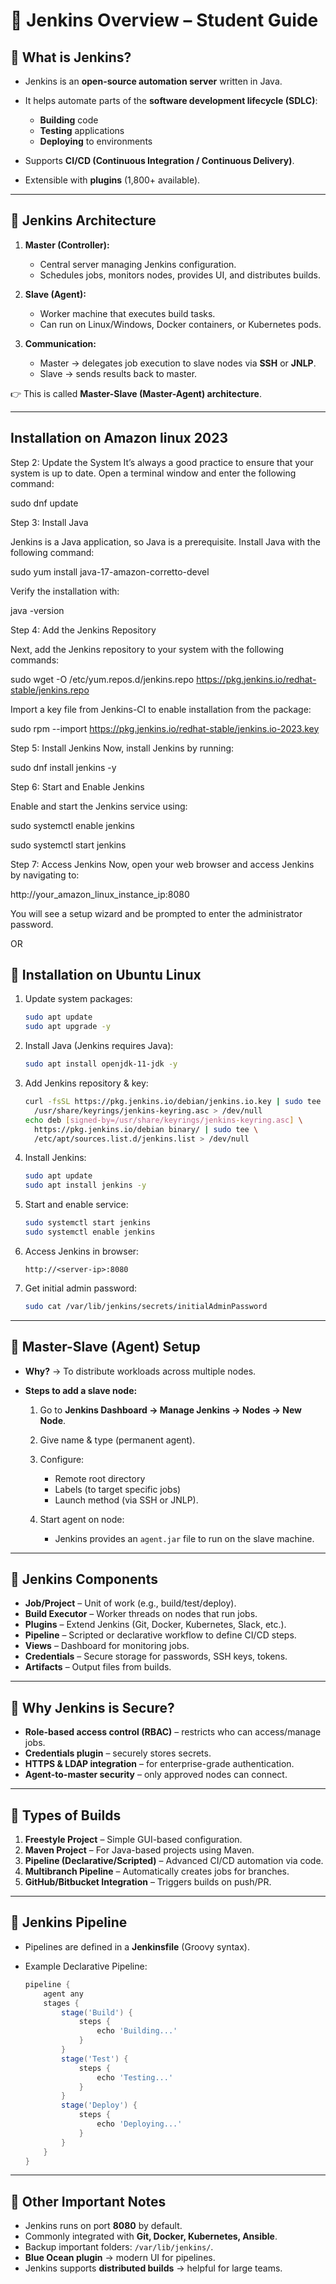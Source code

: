 
# 📘 Jenkins Overview – Student Guide

## 🔹 What is Jenkins?

* Jenkins is an **open-source automation server** written in Java.
* It helps automate parts of the **software development lifecycle (SDLC)**:

  * **Building** code
  * **Testing** applications
  * **Deploying** to environments
* Supports **CI/CD (Continuous Integration / Continuous Delivery)**.
* Extensible with **plugins** (1,800+ available).

---

## 🔹 Jenkins Architecture

1. **Master (Controller):**

   * Central server managing Jenkins configuration.
   * Schedules jobs, monitors nodes, provides UI, and distributes builds.

2. **Slave (Agent):**

   * Worker machine that executes build tasks.
   * Can run on Linux/Windows, Docker containers, or Kubernetes pods.

3. **Communication:**

   * Master → delegates job execution to slave nodes via **SSH** or **JNLP**.
   * Slave → sends results back to master.

👉 This is called **Master-Slave (Master-Agent) architecture**.

---


## Installation on Amazon linux 2023
Step 2: Update the System
It’s always a good practice to ensure that your system is up to date. Open a terminal window and enter the following command:

sudo dnf update

Step 3: Install Java

Jenkins is a Java application, so Java is a prerequisite. Install Java with the following command:

sudo yum install java-17-amazon-corretto-devel

Verify the installation with:

java -version

Step 4: Add the Jenkins Repository

Next, add the Jenkins repository to your system with the following commands:

sudo wget -O /etc/yum.repos.d/jenkins.repo https://pkg.jenkins.io/redhat-stable/jenkins.repo

Import a key file from Jenkins-CI to enable installation from the package:

sudo rpm --import https://pkg.jenkins.io/redhat-stable/jenkins.io-2023.key

Step 5: Install Jenkins
Now, install Jenkins by running:

sudo dnf install jenkins -y

Step 6: Start and Enable Jenkins

Enable and start the Jenkins service using:

sudo systemctl enable jenkins

sudo systemctl start jenkins

Step 7: Access Jenkins
Now, open your web browser and access Jenkins by navigating to:

http://your_amazon_linux_instance_ip:8080

You will see a setup wizard and be prompted to enter the administrator password.

OR

## 🔹 Installation on Ubuntu Linux

1. Update system packages:

   ```bash
   sudo apt update
   sudo apt upgrade -y
   ```

2. Install Java (Jenkins requires Java):

   ```bash
   sudo apt install openjdk-11-jdk -y
   ```

3. Add Jenkins repository & key:

   ```bash
   curl -fsSL https://pkg.jenkins.io/debian/jenkins.io.key | sudo tee \
     /usr/share/keyrings/jenkins-keyring.asc > /dev/null
   echo deb [signed-by=/usr/share/keyrings/jenkins-keyring.asc] \
     https://pkg.jenkins.io/debian binary/ | sudo tee \
     /etc/apt/sources.list.d/jenkins.list > /dev/null
   ```

4. Install Jenkins:

   ```bash
   sudo apt update
   sudo apt install jenkins -y
   ```

5. Start and enable service:

   ```bash
   sudo systemctl start jenkins
   sudo systemctl enable jenkins
   ```

6. Access Jenkins in browser:

   ```
   http://<server-ip>:8080
   ```

7. Get initial admin password:

   ```bash
   sudo cat /var/lib/jenkins/secrets/initialAdminPassword
   ```

---

## 🔹 Master-Slave (Agent) Setup

* **Why?** → To distribute workloads across multiple nodes.
* **Steps to add a slave node:**

  1. Go to **Jenkins Dashboard → Manage Jenkins → Nodes → New Node**.
  2. Give name & type (permanent agent).
  3. Configure:

     * Remote root directory
     * Labels (to target specific jobs)
     * Launch method (via SSH or JNLP).
  4. Start agent on node:

     * Jenkins provides an `agent.jar` file to run on the slave machine.

---

## 🔹 Jenkins Components

* **Job/Project** – Unit of work (e.g., build/test/deploy).
* **Build Executor** – Worker threads on nodes that run jobs.
* **Plugins** – Extend Jenkins (Git, Docker, Kubernetes, Slack, etc.).
* **Pipeline** – Scripted or declarative workflow to define CI/CD steps.
* **Views** – Dashboard for monitoring jobs.
* **Credentials** – Secure storage for passwords, SSH keys, tokens.
* **Artifacts** – Output files from builds.

---

## 🔹 Why Jenkins is Secure?

* **Role-based access control (RBAC)** – restricts who can access/manage jobs.
* **Credentials plugin** – securely stores secrets.
* **HTTPS & LDAP integration** – for enterprise-grade authentication.
* **Agent-to-master security** – only approved nodes can connect.

---

## 🔹 Types of Builds

1. **Freestyle Project** – Simple GUI-based configuration.
2. **Maven Project** – For Java-based projects using Maven.
3. **Pipeline (Declarative/Scripted)** – Advanced CI/CD automation via code.
4. **Multibranch Pipeline** – Automatically creates jobs for branches.
5. **GitHub/Bitbucket Integration** – Triggers builds on push/PR.

---

## 🔹 Jenkins Pipeline

* Pipelines are defined in a **Jenkinsfile** (Groovy syntax).
* Example Declarative Pipeline:

  ```groovy
  pipeline {
      agent any
      stages {
          stage('Build') {
              steps {
                  echo 'Building...'
              }
          }
          stage('Test') {
              steps {
                  echo 'Testing...'
              }
          }
          stage('Deploy') {
              steps {
                  echo 'Deploying...'
              }
          }
      }
  }
  ```

---

## 🔹 Other Important Notes 

* Jenkins runs on port **8080** by default.
* Commonly integrated with **Git, Docker, Kubernetes, Ansible**.
* Backup important folders: `/var/lib/jenkins/`.
* **Blue Ocean plugin** → modern UI for pipelines.
* Jenkins supports **distributed builds** → helpful for large teams.
